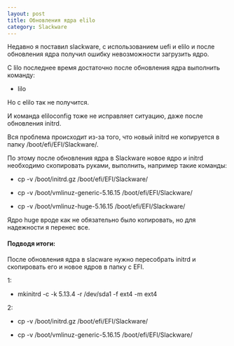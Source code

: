 ```yaml
---
layout: post
title: Обновления ядра elilo
category: Slackware
---
```


Недавно я поставил slackware, c использованием uefi и elilo и после обновления ядра получил ошибку невозможности загрузить ядро.

С lilo последнее время достаточно после обновления ядра выполнить команду:

- lilo

Но с elilo так не получится.

И команда eliloconfig тоже не исправляет ситуацию, даже после обновления initrd.

Вся проблема происходит из-за того, что новый initrd не копируется в папку /boot/efi/EFI/Slackware/.

По этому после обновления ядра в Slackware новое ядро и initrd необходимо скопировать руками, выполнить, например такие команды:

- cp -v /boot/initrd.gz /boot/efi/EFI/Slackware/

- cp -v /boot/vmlinuz-generic-5.16.15 /boot/efi/EFI/Slackware/

- cp -v /boot/vmlinuz-huge-5.16.15 /boot/efi/EFI/Slackware/

Ядро huge вроде как не обязательно было копировать, но для надежности я перенес все.

#### Подводя итоги:

После обновления ядра в slacware нужно пересобрать initrd и скопировать его и новое ядров в папку с EFI.

1:

- mkinitrd -c -k 5.13.4 -r /dev/sda1 -f ext4 -m ext4

2:

- cp -v /boot/initrd.gz /boot/efi/EFI/Slackware/

- cp -v /boot/vmlinuz-generic-5.16.15 /boot/efi/EFI/Slackware/


